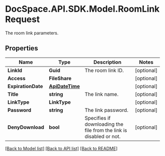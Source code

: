 # DocSpace.API.SDK.Model.RoomLinkRequest
The room link parameters.

## Properties

Name | Type | Description | Notes
------------ | ------------- | ------------- | -------------
**LinkId** | **Guid** | The room link ID. | [optional] 
**Access** | **FileShare** |  | [optional] 
**ExpirationDate** | [**ApiDateTime**](ApiDateTime.md) |  | [optional] 
**Title** | **string** | The link name. | [optional] 
**LinkType** | **LinkType** |  | [optional] 
**Password** | **string** | The link password. | [optional] 
**DenyDownload** | **bool** | Specifies if downloading the file from the link is disabled or not. | [optional] 

[[Back to Model list]](../README.md#documentation-for-models) [[Back to API list]](../README.md#documentation-for-api-endpoints) [[Back to README]](../README.md)

